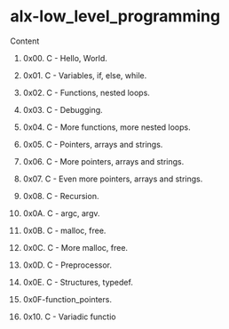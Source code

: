 # alx-low_level_programming
Content
1.  0x00. C - Hello, World.
2.  0x01. C - Variables, if, else, while.
3.  0x02. C - Functions, nested loops.
4.  0x03. C - Debugging.
5.  0x04. C - More functions, more nested loops.
6.  0x05. C - Pointers, arrays and strings.
7.  0x06. C - More pointers, arrays and strings.
8.  0x07. C - Even more pointers, arrays and strings.
9.  0x08. C - Recursion.
10. 0x0A. C - argc, argv.
11. 0x0B. C - malloc, free.
12. 0x0C. C - More malloc, free.
13. 0x0D. C - Preprocessor.
14.  0x0E. C - Structures, typedef.
15.  0x0F-function_pointers.

16.  0x10. C - Variadic functio






